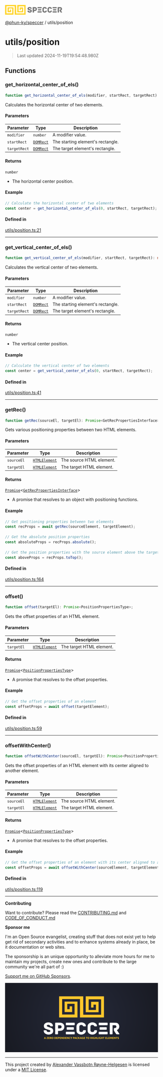 <div>
  <img alt="SPECCER logo" src="https://raw.githubusercontent.com/phun-ky/speccer/main/public/logo-speccer-horizontal-colored-package.svg?raw=true" style="max-height:32px;" />
</div>

[@phun-ky/speccer](../README.md) / utils/position

# utils/position

> Last updated 2024-11-19T19:54:48.980Z

## Functions

### get_horizontal_center_of_els()

```ts
function get_horizontal_center_of_els(modifier, startRect, targetRect): number;
```

Calculates the horizontal center of two elements.

#### Parameters

| Parameter    | Type                                                            | Description                       |
| ------------ | --------------------------------------------------------------- | --------------------------------- |
| `modifier`   | `number`                                                        | A modifier value.                 |
| `startRect`  | [`DOMRect`](https://developer.mozilla.org/docs/Web/API/DOMRect) | The starting element's rectangle. |
| `targetRect` | [`DOMRect`](https://developer.mozilla.org/docs/Web/API/DOMRect) | The target element's rectangle.   |

#### Returns

`number`

- The horizontal center position.

#### Example

```ts
// Calculate the horizontal center of two elements
const center = get_horizontal_center_of_els(0, startRect, targetRect);
```

#### Defined in

[utils/position.ts:21](https://github.com/phun-ky/speccer/blob/main/src/utils/position.ts#L21)

---

### get_vertical_center_of_els()

```ts
function get_vertical_center_of_els(modifier, startRect, targetRect): number;
```

Calculates the vertical center of two elements.

#### Parameters

| Parameter    | Type                                                            | Description                       |
| ------------ | --------------------------------------------------------------- | --------------------------------- |
| `modifier`   | `number`                                                        | A modifier value.                 |
| `startRect`  | [`DOMRect`](https://developer.mozilla.org/docs/Web/API/DOMRect) | The starting element's rectangle. |
| `targetRect` | [`DOMRect`](https://developer.mozilla.org/docs/Web/API/DOMRect) | The target element's rectangle.   |

#### Returns

`number`

- The vertical center position.

#### Example

```ts
// Calculate the vertical center of two elements
const center = get_vertical_center_of_els(0, startRect, targetRect);
```

#### Defined in

[utils/position.ts:41](https://github.com/phun-ky/speccer/blob/main/src/utils/position.ts#L41)

---

### getRec()

```ts
function getRec(sourceEl, targetEl): Promise<GetRecPropertiesInterface>;
```

Gets various positioning properties between two HTML elements.

#### Parameters

| Parameter  | Type                                                                    | Description              |
| ---------- | ----------------------------------------------------------------------- | ------------------------ |
| `sourceEl` | [`HTMLElement`](https://developer.mozilla.org/docs/Web/API/HTMLElement) | The source HTML element. |
| `targetEl` | [`HTMLElement`](https://developer.mozilla.org/docs/Web/API/HTMLElement) | The target HTML element. |

#### Returns

[`Promise`](https://developer.mozilla.org/docs/Web/JavaScript/Reference/Global_Objects/Promise)\<[`GetRecPropertiesInterface`](../types/interfaces/position.md#getrecpropertiesinterface)>

- A promise that resolves to an object with positioning functions.

#### Example

```ts
// Get positioning properties between two elements
const recProps = await getRec(sourceElement, targetElement);

// Get the absolute position properties
const absoluteProps = recProps.absolute();

// Get the position properties with the source element above the target element
const aboveProps = recProps.toTop();
```

#### Defined in

[utils/position.ts:164](https://github.com/phun-ky/speccer/blob/main/src/utils/position.ts#L164)

---

### offset()

```ts
function offset(targetEl): Promise<PositionPropertiesType>;
```

Gets the offset properties of an HTML element.

#### Parameters

| Parameter  | Type                                                                    | Description              |
| ---------- | ----------------------------------------------------------------------- | ------------------------ |
| `targetEl` | [`HTMLElement`](https://developer.mozilla.org/docs/Web/API/HTMLElement) | The target HTML element. |

#### Returns

[`Promise`](https://developer.mozilla.org/docs/Web/JavaScript/Reference/Global_Objects/Promise)\<[`PositionPropertiesType`](../types/position.md#positionpropertiestype)>

- A promise that resolves to the offset properties.

#### Example

```ts
// Get the offset properties of an element
const offsetProps = await offset(targetElement);
```

#### Defined in

[utils/position.ts:59](https://github.com/phun-ky/speccer/blob/main/src/utils/position.ts#L59)

---

### offsetWithCenter()

```ts
function offsetWithCenter(sourceEl, targetEl): Promise<PositionPropertiesType>;
```

Gets the offset properties of an HTML element with its center aligned to another element.

#### Parameters

| Parameter  | Type                                                                    | Description              |
| ---------- | ----------------------------------------------------------------------- | ------------------------ |
| `sourceEl` | [`HTMLElement`](https://developer.mozilla.org/docs/Web/API/HTMLElement) | The source HTML element. |
| `targetEl` | [`HTMLElement`](https://developer.mozilla.org/docs/Web/API/HTMLElement) | The target HTML element. |

#### Returns

[`Promise`](https://developer.mozilla.org/docs/Web/JavaScript/Reference/Global_Objects/Promise)\<[`PositionPropertiesType`](../types/position.md#positionpropertiestype)>

- A promise that resolves to the offset properties.

#### Example

```ts
// Get the offset properties of an element with its center aligned to another element
const offsetProps = await offsetWithCenter(sourceElement, targetElement);
```

#### Defined in

[utils/position.ts:119](https://github.com/phun-ky/speccer/blob/main/src/utils/position.ts#L119)

---

**Contributing**

Want to contribute? Please read the [CONTRIBUTING.md](https://github.com/phun-ky/speccer/blob/main/CONTRIBUTING.md) and [CODE_OF_CONDUCT.md](https://github.com/phun-ky/speccer/blob/main/CODE_OF_CONDUCT.md)

**Sponsor me**

I'm an Open Source evangelist, creating stuff that does not exist yet to help get rid of secondary activities and to enhance systems already in place, be it documentation or web sites.

The sponsorship is an unique opportunity to alleviate more hours for me to maintain my projects, create new ones and contribute to the large community we're all part of :)

[Support me on GitHub Sponsors](https://github.com/sponsors/phun-ky).

![Speccer banner, with logo and slogan: A zero dependency package to annotate or highlight elements](https://github.com/phun-ky/speccer/blob/main/public/speccer-banner.png?raw=true)

---

This project created by [Alexander Vassbotn Røyne-Helgesen](http://phun-ky.net) is licensed under a [MIT License](https://choosealicense.com/licenses/mit/).
